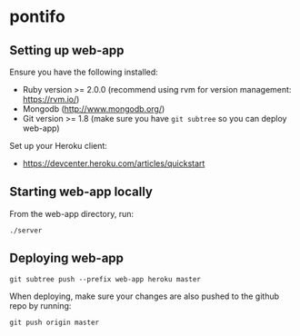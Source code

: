 # pontifo

## Setting up web-app

Ensure you have the following installed:

 * Ruby version >= 2.0.0 (recommend using rvm for version management: https://rvm.io/)
 * Mongodb (http://www.mongodb.org/)
 * Git version >= 1.8 (make sure you have `git subtree` so you can deploy web-app)

Set up your Heroku client:

 * https://devcenter.heroku.com/articles/quickstart

## Starting web-app locally

From the web-app directory, run:

```
./server
```

## Deploying web-app

```
git subtree push --prefix web-app heroku master
```

When deploying, make sure your changes are also pushed to the github repo by running:

```
git push origin master
```
